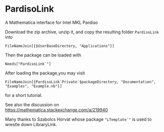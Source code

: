 # PardisoLink
A Mathematica interface for Intel MKL Pardiso

Download the zip archive, unzip it, and copy the resulting folder `PardisoLink` into

    FileNameJoin[{$UserBaseDirectory, "Applications"}]
    
Then the package can be loaded with

    Needs["PardisoLink`"]
    
After loading the package,you may visit 

    FileNameJoin[{PardisoLink`Private`$packageDirectory, "Documentation", "Examples", "Example.nb"}]

for a short tutorial.

See also the discussion on
https://mathematica.stackexchange.com/a/219940


Many thanks to Szabolcs Horvát whose package ``"LTemplate`"`` is used to wrestle down LibraryLink.
